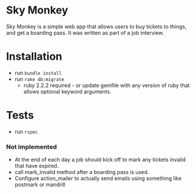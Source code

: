 # Sky Monkey

Sky Monkey is a simple web app that allows users to buy tickets to things, and get a boarding pass. It was written as part of a job interview. 

# Installation
* run `bundle install`
* run `rake db:migrate`
  * ruby 2.2.2 required - or update gemfile with any version of ruby that allows optional keyword arguments.

# Tests
* run `rspec`

### Not implemented
* At the end of each day a job should kick off to mark any tickets invalid that have expired.
* call mark_invalid method after a boarding pass is used.
* Configure action_mailer to actually send emails using something like postmark or mandrill
